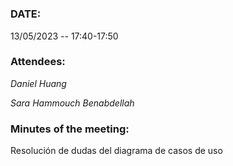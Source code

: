 #

### DATE:

13/05/2023 -- 17:40-17:50

### Attendees:

_Daniel Huang_

_Sara Hammouch Benabdellah_

### Minutes of the meeting:

Resolución de dudas del diagrama de casos de uso
